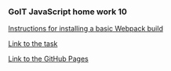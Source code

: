 ### GoIT JavaScript home work 10

[Instructions for installing a basic Webpack build](https://github.com/luxplanjay/webpack-starter-kit)

[Link to the task](https://github.com/goitacademy/javascript-homework/tree/master/homework-13)

[Link to the GitHub Pages](https://ghileors.github.io/goit-js-hw-13-image-finder/)
